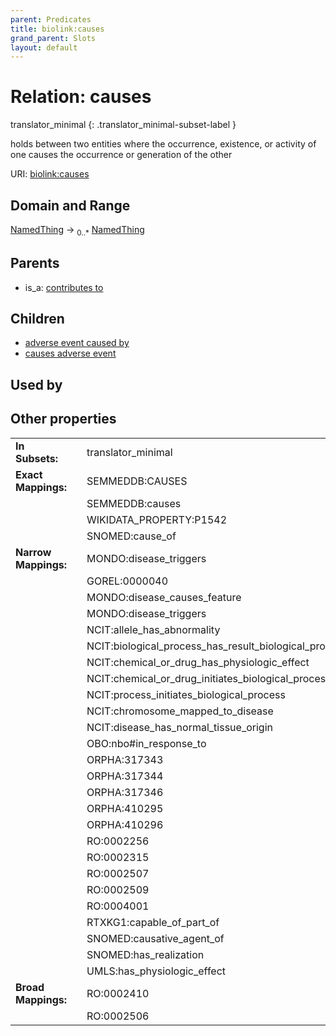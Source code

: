 ```yaml
---
parent: Predicates
title: biolink:causes
grand_parent: Slots
layout: default
---
```


# Relation: causes

translator_minimal
{: .translator_minimal-subset-label }


holds between two entities where the occurrence, existence, or activity of one causes the occurrence or generation of the other

URI: [biolink:causes](https://w3id.org/biolink/vocab/causes)

## Domain and Range

[NamedThing](NamedThing.md) ->  <sub>0..*</sub> [NamedThing](NamedThing.md)

## Parents

 *  is_a: [contributes to](contributes_to.md)

## Children

 *  [adverse event caused by](adverse_event_caused_by.md)
 *  [causes adverse event](causes_adverse_event.md)

## Used by


## Other properties

|  |  |  |
| --- | --- | --- |
| **In Subsets:** | | translator_minimal |
| **Exact Mappings:** | | SEMMEDDB:CAUSES |
|  | | SEMMEDDB:causes |
|  | | WIKIDATA_PROPERTY:P1542 |
|  | | SNOMED:cause_of |
| **Narrow Mappings:** | | MONDO:disease_triggers |
|  | | GOREL:0000040 |
|  | | MONDO:disease_causes_feature |
|  | | MONDO:disease_triggers |
|  | | NCIT:allele_has_abnormality |
|  | | NCIT:biological_process_has_result_biological_process |
|  | | NCIT:chemical_or_drug_has_physiologic_effect |
|  | | NCIT:chemical_or_drug_initiates_biological_process |
|  | | NCIT:process_initiates_biological_process |
|  | | NCIT:chromosome_mapped_to_disease |
|  | | NCIT:disease_has_normal_tissue_origin |
|  | | OBO:nbo#in_response_to |
|  | | ORPHA:317343 |
|  | | ORPHA:317344 |
|  | | ORPHA:317346 |
|  | | ORPHA:410295 |
|  | | ORPHA:410296 |
|  | | RO:0002256 |
|  | | RO:0002315 |
|  | | RO:0002507 |
|  | | RO:0002509 |
|  | | RO:0004001 |
|  | | RTXKG1:capable_of_part_of |
|  | | SNOMED:causative_agent_of |
|  | | SNOMED:has_realization |
|  | | UMLS:has_physiologic_effect |
| **Broad Mappings:** | | RO:0002410 |
|  | | RO:0002506 |


